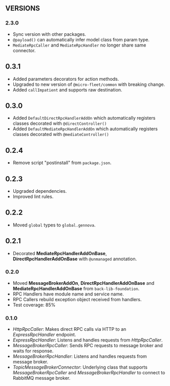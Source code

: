 ## VERSIONS


### 2.3.0
- Sync version with other packages.
- `@payload()` can automatically infer model class from param type.
- `MediateRpcCaller` and `MediateRpcHandler` no longer share same connector.

## 0.3.1
- Added parameters decorators for action methods.
- Upgraded to new version of `@micro-fleet/common` with breaking change.
- Added `callImpatient` and supports raw destination.

## 0.3.0
- Added `DefaultDirectRpcHandlerAddOn` which automatically registers classes decorated with `@directController()`
- Added `DefaultMediateRpcHandlerAddOn` which automatically registers classes decorated with `@mediateController()`

## 0.2.4
- Remove script "postinstall" from `package.json`.

## 0.2.3
- Upgraded dependencies.
- Improved lint rules.

## 0.2.2
- Moved `global` types to `global.gennova`.

## 0.2.1
- Decorated **MediateRpcHandlerAddOnBase**, **DirectRpcHandlerAddOnBase** with `@unmanaged` annotation.

### 0.2.0
- Moved **MessageBrokerAddOn**, **DirectRpcHandlerAddOnBase** and **MediateRpcHandlerAddOnBase** from `back-lib-foundation`.
- RPC Handlers have module name and service name.
- RPC Callers rebuild exception object received from handlers.
- Test coverage: 85%

### 0.1.0
- *HttpRpcCaller*: Makes direct RPC calls via HTTP to an *ExpressRpcHandler* endpoint.
- *ExpressRpcHandler*: Listens and handles requests from *HttpRpcCaller*.
- *MessageBrokerRpcCaller*: Sends RPC requests to message broker and waits for response.
- *MessageBrokerRpcHandler*: Listens and handles requests from message broker.
- *TopicMessageBrokerConnector*: Underlying class that supports *MessageBrokerRpcCaller* and *MessageBrokerRpcHandler* to connect to RabbitMQ message broker.